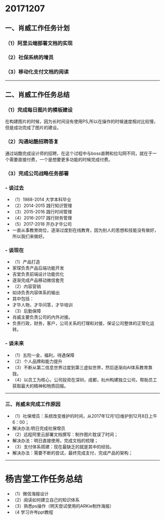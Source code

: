 # 20171207

## 一、肖威工作任务计划
### （1）阿里云端部署文档的实现
### （2）社保系统的增员
### （3）移动化支付文档的阅读
---
## 二、肖威工作任务总结
### （1）完成每日图片的模板建设
在构建图片的时候，因为长时间没有使用PS,所以在操作的时候速度相对比较慢，但是成功完成了图片的建设。
### （2）沟通站酷招聘答复
通过站酷完成设计师的招聘，在这个过程中与boss直聘和拉勾网不同，就在于一个需要直接付费，一个是想要更多功能的时候完成付费。
### （3）完成公司战略任务部署

### - 谈过去
- （1）1988-2014 大学本科毕业
- （2）2014-2015 践行知识管理
- （3）2015-2016 践行时间管理
- （4）2016-2017 践行财务管理
- （5）2017-2018 开办才华公司
 - 一直从事教育岗位，逐渐过度到在线教育，因为别人的思想和技能没有做好，所以我们来做好。

### - 谈现在
- （1）产品打造
 - 家琛负责产品后端功能开发
 - 吉堂负责前端设计功能优化
 - 逐渐完成产品移动微信套壳
- （2）内容营销
 - 如诗负责内容体系的输出
 - 其中包括：
 - 才华人物，才华问答，才华培训
- （3）后勤保障
 - 肖威主要负责公司的内外对接。
 - 负责行政，财务，客户，公司关系的打理和对接，保证公司整体的正常化运转。

### - 谈未来
- （1）五险一金，福利，待遇保障
- （2）个人品牌和能力提升
- （3）不断从第二信息世界过度到第三虚拟世界，然后逐渐向AI体系教育靠拢。
- （4）以员工为核心，公司投资在深圳，成都，杭州构建独立公司，帮助员工获取最大的精神和物质回报。
---
### 三、肖威未完成工作原因
- （1）社保增员：系统改变维护的时间，从2017年12月1日维护到12月8日上午6：00；
 - 解决办法:明日完成社保增员
- （2）远程阿里云部署文档撰写：制作图片耽误了时间；
 - 解决办法：明日直接使用，完成文档的梳理；
- （3）支付体系搭建：现在最缺乏的就是其中的经验。
 - 解决办法：需要不断的尝试，最终完成支付，完成产品的架构；
---
# 杨吉堂工作任务总结
- （1）微信海报设计
- （2）阅读如何建立自己的知识体系
- （3）熟悉ps操作（明天尝试使用的ARKie制作海报）
- （4 学习许岑ppt教程
